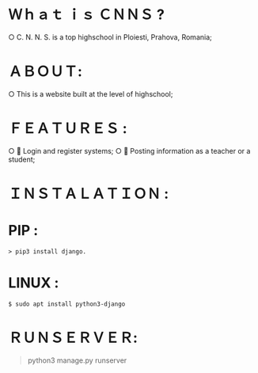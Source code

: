# Ｗｈａｔ ｉｓ ＣＮＮＳ ? 
  ○ C. N. N. S. is a top highschool in Ploiesti, Prahova, Romania;

# ＡＢＯＵＴ:
  ○ This is a website built at the level of highschool;
  
# ＦＥＡＴＵＲＥＳ :
  ○ 👥 Login and register systems;
  ○ 💼 Posting information as a teacher or a student;

# ＩＮＳＴＡＬＡＴＩＯＮ :
  # PIP :
    > pip3 install django.
  # LINUX :
    $ sudo apt install python3-django

# ＲＵＮＳＥＲＶＥＲ:
  > python3 manage.py runserver
